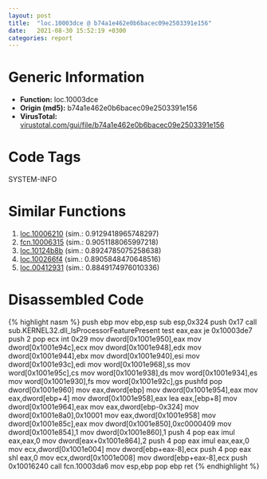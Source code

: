 ```yaml
---
layout: post
title:  "loc.10003dce @ b74a1e462e0b6bacec09e2503391e156"
date:   2021-08-30 15:52:19 +0300
categories: report
---
```


# Generic Information
- **Function:** loc.10003dce
- **Origin (md5):** b74a1e462e0b6bacec09e2503391e156
- **VirusTotal:** [virustotal.com/gui/file/b74a1e462e0b6bacec09e2503391e156][virustotal_ref]

# Code Tags
<span class="tag" id="SYSTEM-INFO">SYSTEM-INFO</span>


# Similar Functions

1. [loc.10006210][similar_1_ref] (sim.: 0.9129418965748297)
2. [fcn.10006315][similar_2_ref] (sim.: 0.9051188065997218)
3. [loc.10124b8b][similar_3_ref] (sim.: 0.8924785075258638)
4. [loc.100266f4][similar_4_ref] (sim.: 0.8905848470648516)
5. [loc.00412931][similar_5_ref] (sim.: 0.8849174976010336)


# Disassembled Code

{% highlight nasm %}
push ebp
mov ebp,esp
sub esp,0x324
push 0x17
call sub.KERNEL32.dll_IsProcessorFeaturePresent
test eax,eax
je 0x10003de7
push 2
pop ecx
int 0x29
mov dword[0x1001e950],eax
mov dword[0x1001e94c],ecx
mov dword[0x1001e948],edx
mov dword[0x1001e944],ebx
mov dword[0x1001e940],esi
mov dword[0x1001e93c],edi
mov word[0x1001e968],ss
mov word[0x1001e95c],cs
mov word[0x1001e938],ds
mov word[0x1001e934],es
mov word[0x1001e930],fs
mov word[0x1001e92c],gs
pushfd 
pop dword[0x1001e960]
mov eax,dword[ebp]
mov dword[0x1001e954],eax
mov eax,dword[ebp+4]
mov dword[0x1001e958],eax
lea eax,[ebp+8]
mov dword[0x1001e964],eax
mov eax,dword[ebp-0x324]
mov dword[0x1001e8a0],0x10001
mov eax,dword[0x1001e958]
mov dword[0x1001e85c],eax
mov dword[0x1001e850],0xc0000409
mov dword[0x1001e854],1
mov dword[0x1001e860],1
push 4
pop eax
imul eax,eax,0
mov dword[eax+0x1001e864],2
push 4
pop eax
imul eax,eax,0
mov ecx,dword[0x1001e004]
mov dword[ebp+eax-8],ecx
push 4
pop eax
shl eax,0
mov ecx,dword[0x1001e008]
mov dword[ebp+eax-8],ecx
push 0x10016240
call fcn.10003da6
mov esp,ebp
pop ebp
ret 
{% endhighlight %}


[similar_1_ref]: /report/loc.10006210@f306bc4e89ecdab5df7aa72172ee5f69
[similar_2_ref]: /report/fcn.10006315@f306bc4e89ecdab5df7aa72172ee5f69
[similar_3_ref]: /report/loc.10124b8b@e5d49e0823e602f2ee948ac39d32c1eb
[similar_4_ref]: /report/loc.100266f4@8612a093e960bd1a5a7c69fa18a840d3
[similar_5_ref]: /report/loc.00412931@e5be9c1df6690f9880cc7a4e3bb82114
[virustotal_ref]: https://www.virustotal.com/gui/file/b74a1e462e0b6bacec09e2503391e156